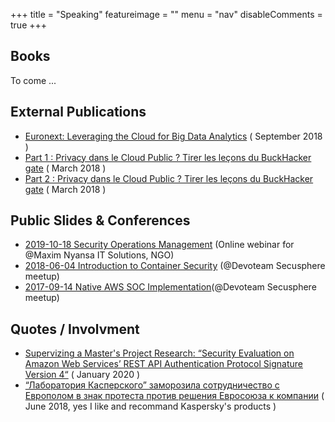 +++
title = "Speaking"
featureimage = ""
menu = "nav"
disableComments = true
+++

## Books

To come ...

## External Publications

* [Euronext: Leveraging the Cloud for Big Data Analytics](https://www.devoteam.com/newsroom/leveraging-cloud-big-data-analytics-rex-form-euronext/) ( September 2018 )
* [Part 1 : Privacy dans le Cloud Public ? Tirer les leçons du BuckHacker gate](https://france.devoteam.com/newsroom/part-1-privacy-dans-le-cloud-public-tirer-les-lecons-du-buckhacker-gate-2/) ( March 2018 )
* [Part 2 : Privacy dans le Cloud Public ? Tirer les leçons du BuckHacker gate](https://france.devoteam.com/newsroom/part-2-privacy-dans-le-cloud-public-tirer-les-lecons-du-buckhacker-gate/) ( March 2018 )

## Public Slides & Conferences

* [2019-10-18 Security Operations Management](https://github.com/Kharkovlanok/meetups/blob/master/2019-10-18%20Security%20Operations%20Management.pdf) (Online webinar for @Maxim Nyansa IT Solutions, NGO)
* [2018-06-04 Introduction to Container Security](https://github.com/Kharkovlanok/meetups/blob/master/2018-06-04%20Introduction%20to%20Container%20Security.pdf) (@Devoteam Secusphere meetup)
* [2017-09-14 Native AWS SOC Implementation](https://github.com/Kharkovlanok/meetups/blob/master/2017-09-14%20Native%20AWS%20SOC%20Implementation.pdf)(@Devoteam Secusphere meetup)

## Quotes / Involvment

* [Supervizing a Master\'s Project Research: “Security Evaluation on Amazon Web Services’ REST API Authentication Protocol Signature Version 4“](https://work.delaat.net/rp/2019-2020/p65/presentation.pdf) ( January 2020 )
* [“Лаборатория Касперского” заморозила сотрудничество с Европолом в знак протеста против решения Евросоюза к компании](https://ekozlov.ru/2018/06/laboratorija-kasperskogo-zamorozila-sotrudnichestvo-s-evropolom-v-znak-protesta-protiv-reshenija-evrosojuza-k-kompanii/) ( June 2018, yes I like and recommand Kaspersky's products )